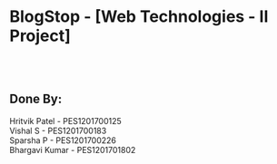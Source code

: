 # BlogStop - [Web Technologies - II Project]
<br/><br/>
## Done By:

Hritvik Patel - PES1201700125
<br/>
Vishal S - PES1201700183
<br/>
Sparsha P - PES1201700226
<br/>
Bhargavi Kumar - PES1201701802
<br/>
